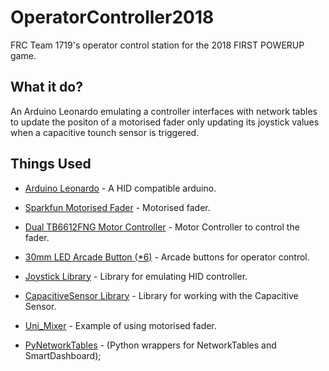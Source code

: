 # OperatorController2018
FRC Team 1719's operator control station for the 2018 FIRST POWERUP game.

## What it do?
An Arduino Leonardo emulating a controller interfaces with network tables to update the positon of a motorised fader only updating its joystick values when a capacitive tounch sensor is triggered.

## Things Used

* [Arduino Leonardo](https://store.arduino.cc/usa/arduino-leonardo-with-headers) - A HID compatible arduino.
* [Sparkfun Motorised Fader](https://www.sparkfun.com/products/10976) - Motorised fader.
* [Dual TB6612FNG Motor Controller](https://www.sparkfun.com/products/14450) - Motor Controller to control the fader.
* [30mm LED Arcade Button (*6)](https://www.adafruit.com/product/474) - Arcade buttons for operator control.

* [Joystick Library](https://github.com/MHeironimus/ArduinoJoystickLibrary) - Library for emulating HID controller.
* [CapacitiveSensor Library](https://github.com/PaulStoffregen/CapacitiveSensor) - Library for working with the Capacitive Sensor.
* [Uni_Mixer](https://github.com/beausilver/uni_mixer/blob/master/Arduino/uni_mixer/uni_mixer.ino) - Example of using motorised fader.
* [PyNetworkTables](https://github.com/robotpy/pynetworktables) - (Python wrappers for NetworkTables and SmartDashboard);